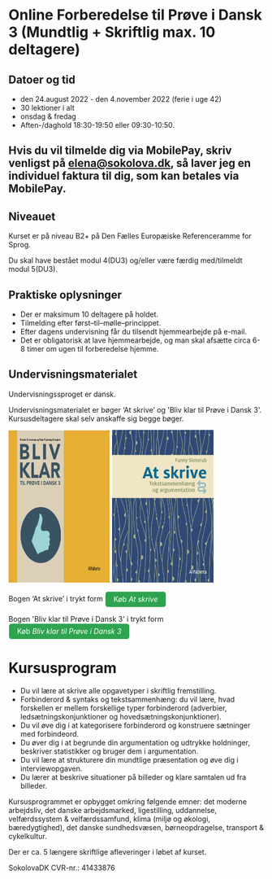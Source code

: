 # Online Forberedelse til Prøve i Dansk 3 (Mundtlig + Skriftlig max. 10 deltagere) 

## Datoer og tid 
* den 24.august 2022 - den 4.november 2022 (ferie i uge 42)
* 30 lektioner i alt
* onsdag & fredag
* Aften-/daghold 18:30-19:50 eller 09:30-10:50. 

## Hvis du vil tilmelde dig via MobilePay, skriv venligst på elena@sokolova.dk, så laver jeg en individuel faktura til dig, som kan betales via MobilePay.

## Niveauet

Kurset er på niveau B2+ på Den Fælles Europæiske Referenceramme for Sprog.

Du skal have bestået modul 4(DU3) og/eller være færdig med/tilmeldt modul 5(DU3). 

## Praktiske oplysninger
* Der er maksimum 10 deltagere på holdet. 
* Tilmelding efter først–til–mølle–princippet.  
* Efter dagens undervisning får du tilsendt hjemmearbejde på e-mail. 
* Det er obligatorisk at lave hjemmearbejde, og man skal afsætte circa 6-8 timer om ugen til forberedelse hjemme.  

## Undervisningsmaterialet

Undervisningssproget er dansk.

Undervisningsmaterialet er bøger ‘At skrive’ og 'Bliv klar til Prøve i Dansk 3'. Kursusdeltagere skal selv anskaffe sig begge bøger.

<img src="bliv-klar-til-proeve-i-dansk-3_billede.jpg" alt="Bliv klar til Prøve i Dansk 3" width="200" height="300" />

<img src="at-skrive-forside.jpg" alt="At skrive" width="200" height="300" />

Bogen ‘At skrive’  i trykt form  <a class="btn" href="https://praxis.dk/skrive#">Køb *At skrive*</a> 

Bogen 'Bliv klar til Prøve i Dansk 3' i trykt form  <a class="btn" href="https://praxis.dk/bliv-klar-til-proeve-i-dansk-3#">Køb *Bliv klar til Prøve i Dansk 3*</a> 
 

<style>
.btn {
  color: white;
  background-color: #2ea44f;
  border-color: rgba(27,31,35,.1);
  box-shadow: 0 0px 0 rgba(27,31,35,.1),inset 0 1px 0 hsla(0,0%,100%,.03);
  position: relative;
  display: inline-block;
  padding: 5px 16px;
  font-size: 14px
  font-weight: 500;
  line-height: 20px;
  white-space: nowrap;
  vertical-align: middle;
  cursor: pointer;
  border: 1px solid;
  border-radius: 6px;
  text-decoration: none;
}
</style>

# Kursusprogram

* Du vil lære at skrive alle opgavetyper i skriftlig fremstilling. 
* Forbinderord & syntaks og tekstsammenhæng: du vil lære, hvad forskellen er mellem forskellige typer forbinderord (adverbier, ledsætningskonjunktioner og hovedsætningskonjunktioner). 
* Du vil øve dig i at kategorisere forbinderord og konstruere sætninger med forbindeord. 
* Du øver dig i at begrunde din argumentation og udtrykke holdninger, beskriver statistikker og bruger dem i argumentation. 
* Du vil lære at strukturere din mundtlige præsentation og øve dig i interviewopgaven.
* Du lærer at beskrive situationer på billeder og klare samtalen ud fra billeder.   

Kursusprogrammet er opbygget omkring følgende emner: det moderne arbejdsliv, det danske arbejdsmarked, ligestilling, uddannelse, velfærdssystem & velfærdssamfund, klima (miljø og økologi, bæredygtighed), det danske sundhedsvæsen, børneopdragelse, transport & cykelkultur. 

Der er ca. 5 længere skriftlige afleveringer i løbet af kurset. 

SokolovaDK CVR-nr.: 41433876
